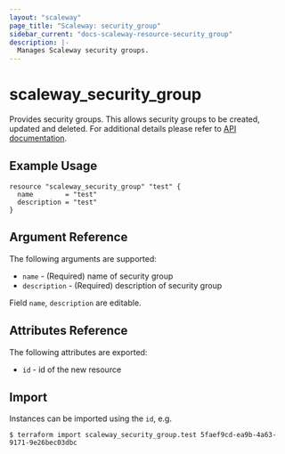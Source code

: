 ```yaml
---
layout: "scaleway"
page_title: "Scaleway: security_group"
sidebar_current: "docs-scaleway-resource-security_group"
description: |-
  Manages Scaleway security groups.
---
```


# scaleway\_security\_group

Provides security groups. This allows security groups to be created, updated and deleted.
For additional details please refer to [API documentation](https://developer.scaleway.com/#security-groups).

## Example Usage

```
resource "scaleway_security_group" "test" {
  name        = "test"
  description = "test"
}
```

## Argument Reference

The following arguments are supported:

* `name` - (Required) name of security group
* `description` - (Required) description of security group

Field `name`, `description` are editable.

## Attributes Reference

The following attributes are exported:

* `id` - id of the new resource

## Import

Instances can be imported using the `id`, e.g.

```
$ terraform import scaleway_security_group.test 5faef9cd-ea9b-4a63-9171-9e26bec03dbc
```
